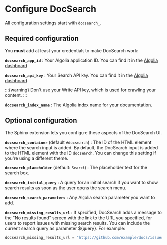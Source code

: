 # Configure DocSearch

All configuration settings start with `docsearch_`.

## Required configuration

You **must** add at least your credentials to make DocSearch work:

**`docsearch_app_id`**
: Your Algolia application ID.
  You can find it in the [Algolia dashboard](https://dashboard.algolia.com/account/api-keys)

**`docsearch_api_key`**
: Your Search API key.
  You can find it in the [Algolia dashboard](https://dashboard.algolia.com/account/api-keys).

  :::{warning}
  Don't use your Write API key, which is used for crawling your content.
  :::

**`docsearch_index_name`**
: The Algolia index name for your documentation.

## Optional configuration

The Sphinx extension lets you configure these aspects of the DocSearch UI.

**`docsearch_container`** (default `#docsearch`)
: The ID of the HTML element where the search input is added.
  By default, the DocSearch input is added to the HTML element with the ID `docsearch`.
  You can change this setting if you're using a different theme.

**`docsearch_placeholder`** (default: `Search`)
: The placeholder text for the search box.

**`docsearch_initial_query`**
: A query for an initial search if you want to show search results as soon as the user opens the search menu.

**`docsearch_search_parameters`**
:  Any Algolia search parameter you want to add.

**`docsearch_missing_results_url`**
: If specified, DocSearch adds a message to the "No results found" screen with the link to the URL you specified,
  for users to report issues with missing search results.
  You can include the current search query as parameter ${query}. For example:

  ```python
  docsearch_missing_results_url = "https://github.com/example/docs/issues/new?title=${query}"
  ```
